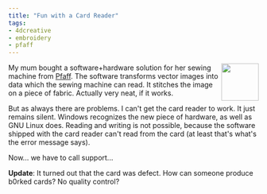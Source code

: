 ```yaml
---
title: "Fun with a Card Reader"
tags: 
- 4dcreative
- embroidery
- pfaff
---
```


<a href="http://www.flickr.com/photos/romanofski/2467371319/"><img class="alignright" style="float:right;" src="http://farm3.static.flickr.com/2078/2467371319_0fa895bb5f_s.jpg" alt="" width="75" height="75" /></a>My mum bought a software+hardware solution for her sewing machine from <a title="Pfaff Homepage" href="http://www.pfaff.com" target="_self">Pfaff</a>. The software transforms vector images into data which the sewing machine can read. It stitches the image on a piece of fabric. Actually very neat, if it works.

But as always there are problems. I can't get the card reader to work. It just remains silent. Windows recognizes the new piece of hardware, as well as GNU Linux does. Reading and writing is not possible, because the software shipped with the card reader can't read from the card (at least that's what's the error message says).

Now... we have to call support...

<strong>Update</strong>: It turned out that the card was defect. How can someone produce b0rked cards? No quality control?